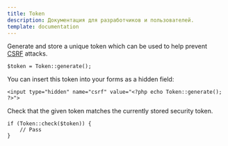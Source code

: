 ```yaml
---
title: Token
description: Документация для разработчиков и пользователей.
template: documentation
---
```

Generate and store a unique token which can be used to help prevent  
[CSRF](http://wikipedia.org/wiki/Cross_Site_Request_Forgery) attacks.  

```
$token = Token::generate();
```

You can insert this token into your forms as a hidden field:  
```
<input type="hidden" name="csrf" value="<?php echo Token::generate(); ?>">
```

Check that the given token matches the currently stored security token.  
```
if (Token::check($token)) {
    // Pass
}
```
